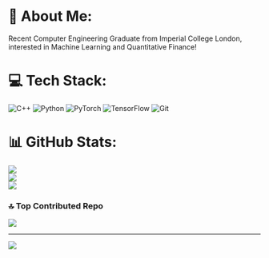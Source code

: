 # 💫 About Me:
Recent Computer Engineering Graduate from Imperial College London, interested in Machine Learning and Quantitative Finance!


# 💻 Tech Stack:
![C++](https://img.shields.io/badge/c++-%2300599C.svg?style=for-the-badge&logo=c%2B%2B&logoColor=white) ![Python](https://img.shields.io/badge/python-3670A0?style=for-the-badge&logo=python&logoColor=ffdd54) ![PyTorch](https://img.shields.io/badge/PyTorch-%23EE4C2C.svg?style=for-the-badge&logo=PyTorch&logoColor=white) ![TensorFlow](https://img.shields.io/badge/TensorFlow-%23FF6F00.svg?style=for-the-badge&logo=TensorFlow&logoColor=white) ![Git](https://img.shields.io/badge/git-%23F05033.svg?style=for-the-badge&logo=git&logoColor=white)
# 📊 GitHub Stats:
![](https://github-readme-stats.vercel.app/api?username=miguelbraganca&theme=dark&hide_border=false&include_all_commits=false&count_private=false)<br/>
![](https://github-readme-streak-stats.herokuapp.com/?user=miguelbraganca&theme=dark&hide_border=false)<br/>
![](https://github-readme-stats.vercel.app/api/top-langs/?username=miguelbraganca&theme=dark&hide_border=false&include_all_commits=false&count_private=false&layout=compact)

### 🔝 Top Contributed Repo
![](https://github-contributor-stats.vercel.app/api?username=miguelbraganca&limit=5&theme=dark&combine_all_yearly_contributions=true)

---
[![](https://visitcount.itsvg.in/api?id=miguelbraganca&icon=0&color=0)](https://visitcount.itsvg.in)

<!-- Proudly created with GPRM ( https://gprm.itsvg.in ) -->
